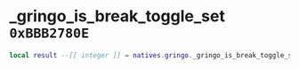 # _gringo_is_break_toggle_set `0xBBB2780E`

```lua
local result --[[ integer ]] = natives.gringo._gringo_is_break_toggle_set()
```
